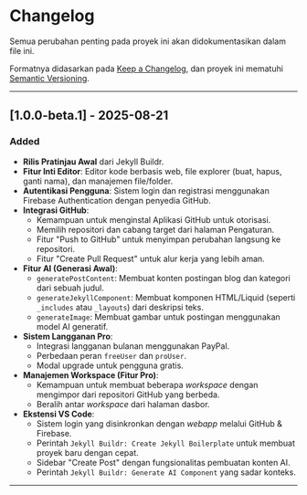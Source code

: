 # Changelog

Semua perubahan penting pada proyek ini akan didokumentasikan dalam file ini.

Formatnya didasarkan pada [Keep a Changelog](https://keepachangelog.com/en/1.0.0/),
dan proyek ini mematuhi [Semantic Versioning](https://semver.org/spec/v2.0.0.html).

---

## [1.0.0-beta.1] - 2025-08-21

### Added

* **Rilis Pratinjau Awal** dari Jekyll Buildr.
* **Fitur Inti Editor**: Editor kode berbasis web, file explorer (buat, hapus, ganti nama), dan manajemen file/folder.
* **Autentikasi Pengguna**: Sistem login dan registrasi menggunakan Firebase Authentication dengan penyedia GitHub.
* **Integrasi GitHub**:
    * Kemampuan untuk menginstal Aplikasi GitHub untuk otorisasi.
    * Memilih repositori dan cabang target dari halaman Pengaturan.
    * Fitur "Push to GitHub" untuk menyimpan perubahan langsung ke repositori.
    * Fitur "Create Pull Request" untuk alur kerja yang lebih aman.
* **Fitur AI (Generasi Awal)**:
    * `generatePostContent`: Membuat konten postingan blog dan kategori dari sebuah judul.
    * `generateJekyllComponent`: Membuat komponen HTML/Liquid (seperti `_includes` atau `_layouts`) dari deskripsi teks.
    * `generateImage`: Membuat gambar untuk postingan menggunakan model AI generatif.
* **Sistem Langganan Pro**:
    * Integrasi langganan bulanan menggunakan PayPal.
    * Perbedaan peran `freeUser` dan `proUser`.
    * Modal upgrade untuk pengguna gratis.
* **Manajemen Workspace (Fitur Pro)**:
    * Kemampuan untuk membuat beberapa *workspace* dengan mengimpor dari repositori GitHub yang berbeda.
    * Beralih antar *workspace* dari halaman dasbor.
* **Ekstensi VS Code**:
    * Sistem login yang disinkronkan dengan *webapp* melalui GitHub & Firebase.
    * Perintah `Jekyll Buildr: Create Jekyll Boilerplate` untuk membuat proyek baru dengan cepat.
    * Sidebar "Create Post" dengan fungsionalitas pembuatan konten AI.
    * Perintah `Jekyll Buildr: Generate AI Component` yang sadar konteks.

---